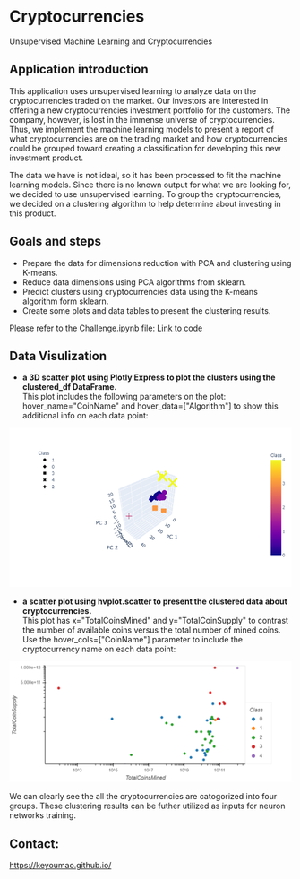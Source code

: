# Cryptocurrencies
Unsupervised Machine Learning and Cryptocurrencies

## Application introduction

This application uses unsupervised learning to analyze data on the cryptocurrencies traded on the market. Our investors are interested in offering a new cryptocurrencies investment portfolio for the customers. The company, however, is lost in the immense universe of cryptocurrencies. Thus, we implement the machine learning models to present a report of what cryptocurrencies are on the trading market and how cryptocurrencies could be grouped toward creating a classification for developing this new investment product.

The data we have is not ideal, so it has been processed to fit the machine learning models. Since there is no known output for what we are looking for, we decided to use unsupervised learning. To group the cryptocurrencies, we decided on a clustering algorithm to help determine about investing in this product. 

## Goals and steps
- Prepare the data for dimensions reduction with PCA and clustering using K-means.
- Reduce data dimensions using PCA algorithms from sklearn.
- Predict clusters using cryptocurrencies data using the K-means algorithm form sklearn.
- Create some plots and data tables to present the clustering results.

Please refer to the Challenge.ipynb file:
[Link to code](https://github.com/keyoumao/Cryptocurrencies/blob/master/Challenge.ipynb) 


## Data Visulization
- **a 3D scatter plot using Plotly Express to plot the clusters using the clustered_df DataFrame.** </br>
This plot includes the following parameters on the plot: hover_name="CoinName" and hover_data=["Algorithm"] to show this additional info on each data point:

![alt text](https://github.com/keyoumao/Cryptocurrencies/blob/master/newplot.png "Logo Title Text 1")


- **a scatter plot using hvplot.scatter to present the clustered data about cryptocurrencies.** </br>
This plot has x="TotalCoinsMined" and y="TotalCoinSupply" to contrast the number of available coins versus the total number of mined coins. Use the hover_cols=["CoinName"] parameter to include the cryptocurrency name on each data point:

![alt text](https://github.com/keyoumao/Cryptocurrencies/blob/master/bokeh_plot.png "Logo Title Text 1")

We can clearly see the all the cryptocurrencies are catogorized into four groups. These clustering results can be futher utilized as inputs for neuron networks training.

## Contact:
https://keyoumao.github.io/
